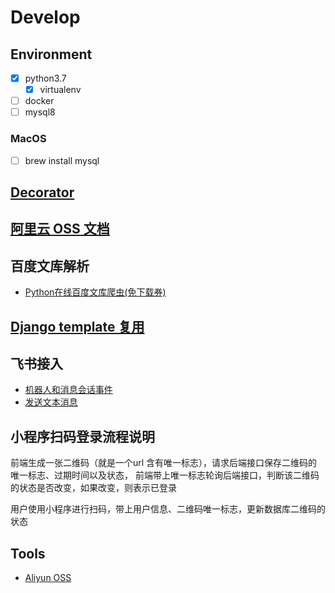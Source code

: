 # Develop

## Environment

- [x] python3.7
  - [x] virtualenv
- [ ] docker
- [ ] mysql8

### MacOS

- [ ] brew install mysql

## [Decorator](https://github.com/GrahamDumpleton/wrapt)

## [阿里云 OSS 文档](https://help.aliyun.com/document_detail/85288.html?spm=a2c4g.11186623.6.826.71481695EDNlhM)

## 百度文库解析

- [Python在线百度文库爬虫(免下载券)](https://www.jianshu.com/p/c8e10ec26342)

## [Django template 复用](https://www.cnblogs.com/zealousness/p/8757144.html)

## 飞书接入

- [机器人和消息会话事件](https://open.feishu.cn/document/ukTMukTMukTM/uMTNxYjLzUTM24yM1EjN)
- [发送文本消息](https://open.feishu.cn/document/ukTMukTMukTM/uUjNz4SN2MjL1YzM)

## 小程序扫码登录流程说明

前端生成一张二维码（就是一个url 含有唯一标志），请求后端接口保存二维码的唯一标志、过期时间以及状态，
前端带上唯一标志轮询后端接口，判断该二维码的状态是否改变，如果改变，则表示已登录

用户使用小程序进行扫码，带上用户信息、二维码唯一标志，更新数据库二维码的状态

## Tools

- [Aliyun OSS](https://oss.console.aliyun.com/bucket/oss-cn-hangzhou/ncucoder/overview)
